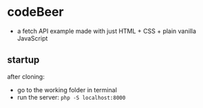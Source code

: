 # codeBeer

* a fetch API example made with just HTML + CSS + plain vanilla JavaScript

## startup

after cloning: 

* go to the working folder in terminal
* run the server: `php -S localhost:8000` 